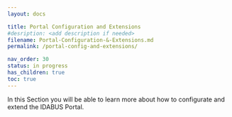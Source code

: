 ```yaml
---
layout: docs

title: Portal Configuration and Extensions
#desription: <add description if needed>
filename: Portal-Configuration-&-Extensions.md
permalink: /portal-config-and-extensions/

nav_order: 30
status: in progress
has_children: true
toc: true
---
```


In this Section you will be able to learn more about how to configurate and extend the IDABUS Portal.
